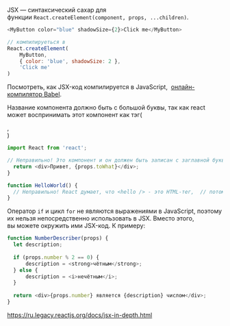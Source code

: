 JSX — синтаксический сахар для функции `React.createElement(component, props, ...children)`.

```js
<MyButton color="blue" shadowSize={2}>Click me</MyButton>

// компилируеться в 
React.createElement(
	MyButton,
	{ color: 'blue', shadowSize: 2 },
	'Click me'
)
```

Посмотреть, как JSX-код компилируется в JavaScript,  [онлайн-компилятор Babel](https://babeljs.io/repl/#?presets=react&code_lz=GYVwdgxgLglg9mABACwKYBt1wBQEpEDeAUIogE6pQhlIA8AJjAG4B8AEhlogO5xnr0AhLQD0jVgG4iAXyJA).

Название компонента должно быть с большой буквы, так как react может воспринимать этот компонент как тэг(<div />, <section />)
```js
import React from 'react';

// Неправильно! Это компонент и он должен быть записан с заглавной буквы:function hello(props) {  // Правильно! Использование <div> разрешено, так как это валидный HTML-тег:
  return <div>Привет, {props.toWhat}</div>;
}

function HelloWorld() {
  // Неправильно! React думает, что <hello /> - это HTML-тег,  // потому что он записан с маленькой буквы:  return <hello toWhat="Мир" />;
}
```

Оператор `if` и цикл `for` не являются выражениями в JavaScript, поэтому их нельзя непосредственно использовать в JSX. Вместо этого, вы можете окружить ими JSX-код. К примеру:

```js
function NumberDescriber(props) {
  let description;
  
  if (props.number % 2 == 0) {    
	  description = <strong>чётным</strong>;  
  } else {    
	  description = <i>нечётным</i>;  
  }  
  
  return <div>{props.number} является {description} числом</div>;
}
```

https://ru.legacy.reactjs.org/docs/jsx-in-depth.html